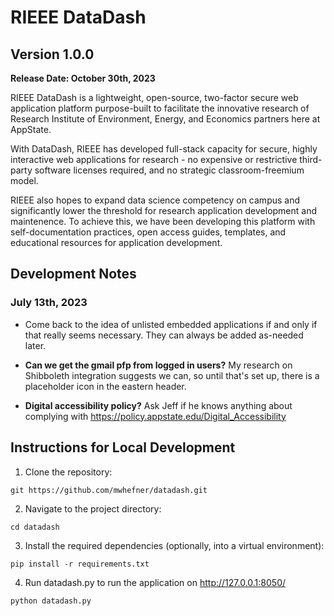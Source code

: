# RIEEE DataDash

## Version 1.0.0 

**Release Date: October 30th, 2023**

RIEEE DataDash is a lightweight, open-source, two-factor secure web application platform purpose-built to facilitate the innovative research of Research Institute of Environment, Energy, and Economics partners here at AppState.

With DataDash, RIEEE has developed full-stack capacity for secure, highly interactive web applications for research - no expensive or restrictive third-party software licenses required, and no strategic classroom-freemium model.

RIEEE also hopes to expand data science competency on campus and significantly lower the threshold for research application development and maintenence. To achieve this, we have been developing this platform with self-documentation practices, open access guides, templates, and educational resources for application development.

## Development Notes

### July 13th, 2023

- Come back to the idea of unlisted embedded applications if and only if that really seems necessary.  They can always be added as-needed later.

- **Can we get the gmail pfp from logged in users?**  My research on Shibboleth integration suggests we can, so until that's set up, there is a placeholder icon in the eastern header.

- **Digital accessibility policy?** Ask Jeff if he knows anything about complying with https://policy.appstate.edu/Digital_Accessibility

## Instructions for Local Development

1. Clone the repository:

```shell
git https://github.com/mwhefner/datadash.git
```

2. Navigate to the project directory:

```shell
cd datadash
```

3. Install the required dependencies (optionally, into a virtual environment):

```shell
pip install -r requirements.txt
```

4. Run datadash.py to run the application on http://127.0.0.1:8050/

```shell
python datadash.py
```


